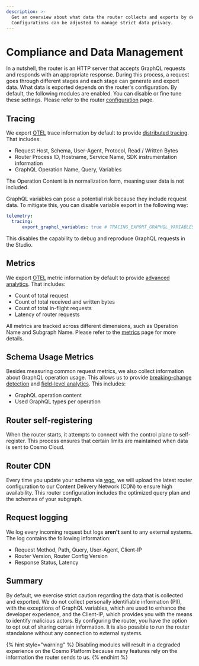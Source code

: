 ```yaml
---
description: >-
  Get an overview about what data the router collects and exports by default.
  Configurations can be adjusted to manage strict data privacy.
---
```


# Compliance and Data Management

In a nutshell, the router is an HTTP server that accepts GraphQL requests and responds with an appropriate response. During this process, a request goes through different stages and each stage can generate and export data. What data is exported depends on the router's configuration. By default, the following modules are enabled. You can disable or fine tune these settings. Please refer to the router [configuration](configuration.md) page.

## Tracing

We export [OTEL](https://opentelemetry.io/) trace information by default to provide [distributed tracing](../studio/analytics/distributed-tracing.md). That includes:

* Request Host, Schema, User-Agent, Protocol, Read / Written Bytes
* Router Process ID, Hostname, Service Name, SDK instrumentation information
* GraphQL Operation Name, Query, Variables

The Operation Content is in normalization form, meaning user data is not included.&#x20;

GraphQL variables can pose a potential risk because they include request data. To mitigate this, you can disable variable export in the following way:

```yaml
telemetry:
  tracing:
      export_graphql_variables: true # TRACING_EXPORT_GRAPHQL_VARIABLES
```

This disables the capability to debug and reproduce GraphQL requests in the Studio.

## Metrics

We export [OTEL](https://opentelemetry.io/) metric information by default to provide [advanced analytics](../studio/analytics/). That includes:

* Count of total request
* Count of total received and written bytes
* Count of total in-flight requests
* Latency of router requests

All metrics are tracked across different dimensions, such as Operation Name and Subgraph Name. Please refer to the [metrics](metrics-and-monitoring.md#dimensions) page for more details.

## Schema Usage Metrics

Besides measuring common request metrics, we also collect information about GraphQL operation usage. This allows us to provide [breaking-change detection](../studio/schema-checks.md) and [field-level analytics](../studio/analytics/schema-field-usage.md). This includes:

* GraphQL operation content
* Used GraphQL types per operation

## Router self-registering

When the router starts, it attempts to connect with the control plane to self-register. This process ensures that certain limits are maintained when data is sent to Cosmo Cloud.

## Router CDN

Every time you update your schema via [wgc](broken-reference), we will upload the latest router configuration to our Content Delivery Network (CDN) to ensure high availability. This router configuration includes the optimized query plan and the schemas of your subgraph.

## Request logging

We log every incoming request but logs **aren't** sent to any external systems. The log contains the following information:

* Request Method, Path, Query, User-Agent, Client-IP
* Router Version, Router Config Version
* Response Status, Latency

## Summary

By default, we exercise strict caution regarding the data that is collected and exported. We do not collect personally identifiable information (PII), with the exceptions of GraphQL variables, which are used to enhance the developer experience, and the Client-IP, which provides you with the means to identify malicious actors. By configuring the router, you have the option to opt out of sharing certain information. It is also possible to run the router standalone without any connection to external systems.

{% hint style="warning" %}
Disabling modules will result in a degraded experience on the Cosmo Platform because many features rely on the information the router sends to us.
{% endhint %}
